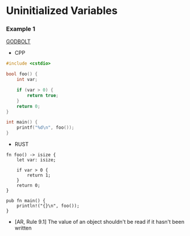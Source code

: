 # Uninitialized Variables

### Example 1
[GODBOLT](https://godbolt.org/z/K4Mn3fzGf)

* CPP
```cpp
#include <cstdio>

bool foo() {
    int var;

    if (var > 0) {
        return true;
    }
    return 0;
}

int main() {
    printf("%d\n", foo());
}
```

* RUST
```rust,editable
fn foo() -> isize {
    let var: isize;

    if var > 0 {
        return 1;
    }
    return 0;
}

pub fn main() {
    println!("{}\n", foo());
}
```

* [AR, Rule 9.1] The value of an object shouldn't be read if it hasn't been written
